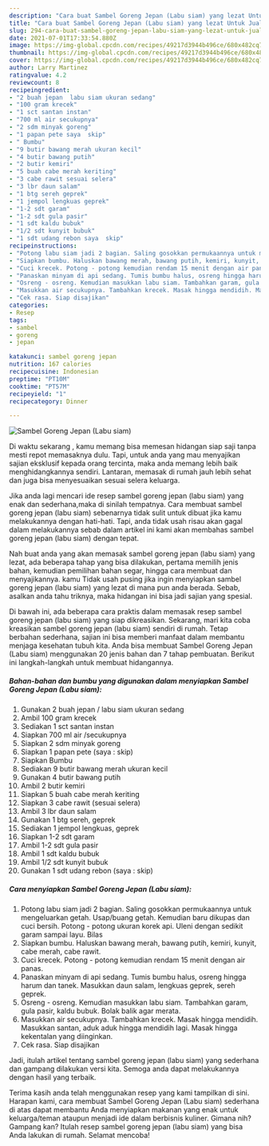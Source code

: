 ```yaml
---
description: "Cara buat Sambel Goreng Jepan (Labu siam) yang lezat Untuk Jualan"
title: "Cara buat Sambel Goreng Jepan (Labu siam) yang lezat Untuk Jualan"
slug: 294-cara-buat-sambel-goreng-jepan-labu-siam-yang-lezat-untuk-jualan
date: 2021-07-01T17:33:54.880Z
image: https://img-global.cpcdn.com/recipes/49217d3944b496ce/680x482cq70/sambel-goreng-jepan-labu-siam-foto-resep-utama.jpg
thumbnail: https://img-global.cpcdn.com/recipes/49217d3944b496ce/680x482cq70/sambel-goreng-jepan-labu-siam-foto-resep-utama.jpg
cover: https://img-global.cpcdn.com/recipes/49217d3944b496ce/680x482cq70/sambel-goreng-jepan-labu-siam-foto-resep-utama.jpg
author: Larry Martinez
ratingvalue: 4.2
reviewcount: 8
recipeingredient:
- "2 buah jepan  labu siam ukuran sedang"
- "100 gram krecek"
- "1 sct santan instan"
- "700 ml air secukupnya"
- "2 sdm minyak goreng"
- "1 papan pete saya  skip"
- " Bumbu"
- "9 butir bawang merah ukuran kecil"
- "4 butir bawang putih"
- "2 butir kemiri"
- "5 buah cabe merah keriting"
- "3 cabe rawit sesuai selera"
- "3 lbr daun salam"
- "1 btg sereh geprek"
- "1 jempol lengkuas geprek"
- "1-2 sdt garam"
- "1-2 sdt gula pasir"
- "1 sdt kaldu bubuk"
- "1/2 sdt kunyit bubuk"
- "1 sdt udang rebon saya  skip"
recipeinstructions:
- "Potong labu siam jadi 2 bagian. Saling gosokkan permukaannya untuk mengeluarkan getah. Usap/buang getah. Kemudian baru dikupas dan cuci bersih. Potong - potong ukuran korek api. Uleni dengan sedikit garam sampai layu. Bilas"
- "Siapkan bumbu. Haluskan bawang merah, bawang putih, kemiri, kunyit, cabe merah, cabe rawit."
- "Cuci krecek. Potong - potong kemudian rendam 15 menit dengan air panas."
- "Panaskan minyam di api sedang. Tumis bumbu halus, osreng hingga harum dan tanek. Masukkan daun salam, lengkuas geprek, sereh geprek."
- "Osreng - osreng. Kemudian masukkan labu siam. Tambahkan garam, gula pasir, kaldu bubuk. Bolak balik agar merata."
- "Masukkan air secukupnya. Tambahkan krecek. Masak hingga mendidih. Masukkan santan, aduk aduk hingga mendidih lagi. Masak hingga kekentalan yang diinginkan."
- "Cek rasa. Siap disajikan"
categories:
- Resep
tags:
- sambel
- goreng
- jepan

katakunci: sambel goreng jepan 
nutrition: 167 calories
recipecuisine: Indonesian
preptime: "PT10M"
cooktime: "PT57M"
recipeyield: "1"
recipecategory: Dinner

---
```



![Sambel Goreng Jepan (Labu siam)](https://img-global.cpcdn.com/recipes/49217d3944b496ce/680x482cq70/sambel-goreng-jepan-labu-siam-foto-resep-utama.jpg)

Di waktu  sekarang , kamu memang bisa memesan hidangan siap saji tanpa mesti repot memasaknya dulu. Tapi, untuk anda yang mau menyajikan sajian eksklusif kepada orang tercinta, maka anda memang lebih baik menghidangkannya sendiri. Lantaran, memasak di rumah jauh lebih sehat dan juga bisa menyesuaikan sesuai selera keluarga.

Jika anda lagi mencari ide resep sambel goreng jepan (labu siam) yang enak dan sederhana,maka di sinilah tempatnya. Cara membuat sambel goreng jepan (labu siam)  sebenarnya tidak sulit untuk dibuat jika kamu melakukannya dengan hati-hati. Tapi, anda tidak usah risau akan gagal dalam melakukannya 
sebab dalam artikel ini kami akan membahas sambel goreng jepan (labu siam) dengan tepat.  



Nah buat anda yang akan memasak sambel goreng jepan (labu siam) yang lezat, ada beberapa tahap yang bisa dilakukan, pertama memilih jenis bahan, kemudian pemilihan bahan segar, hingga cara membuat dan menyajikannya. kamu Tidak usah pusing jika ingin menyiapkan sambel goreng jepan (labu siam) yang lezat di mana pun anda berada. Sebab, asalkan anda  tahu triknya, maka hidangan ini bisa jadi sajian yang spesial.

Di bawah ini, ada beberapa cara praktis  dalam memasak resep sambel goreng jepan (labu siam) yang siap dikreasikan. Sekarang, mari kita coba kreasikan sambel goreng jepan (labu siam) sendiri di rumah. Tetap berbahan sederhana, sajian ini bisa memberi manfaat dalam membantu menjaga kesehatan tubuh kita. Anda bisa membuat Sambel Goreng Jepan (Labu siam) menggunakan 20 jenis bahan dan 7 tahap pembuatan. Berikut ini langkah-langkah untuk membuat hidangannya.

<!--inarticleads1-->

##### Bahan-bahan dan bumbu yang digunakan dalam menyiapkan Sambel Goreng Jepan (Labu siam):

1. Gunakan 2 buah jepan / labu siam ukuran sedang
1. Ambil 100 gram krecek
1. Sediakan 1 sct santan instan
1. Siapkan 700 ml air /secukupnya
1. Siapkan 2 sdm minyak goreng
1. Siapkan 1 papan pete (saya : skip)
1. Siapkan  Bumbu
1. Sediakan 9 butir bawang merah ukuran kecil
1. Gunakan 4 butir bawang putih
1. Ambil 2 butir kemiri
1. Siapkan 5 buah cabe merah keriting
1. Siapkan 3 cabe rawit (sesuai selera)
1. Ambil 3 lbr daun salam
1. Gunakan 1 btg sereh, geprek
1. Sediakan 1 jempol lengkuas, geprek
1. Siapkan 1-2 sdt garam
1. Ambil 1-2 sdt gula pasir
1. Ambil 1 sdt kaldu bubuk
1. Ambil 1/2 sdt kunyit bubuk
1. Gunakan 1 sdt udang rebon (saya : skip)




<!--inarticleads2-->

##### Cara menyiapkan Sambel Goreng Jepan (Labu siam):

1. Potong labu siam jadi 2 bagian. Saling gosokkan permukaannya untuk mengeluarkan getah. Usap/buang getah. Kemudian baru dikupas dan cuci bersih. Potong - potong ukuran korek api. Uleni dengan sedikit garam sampai layu. Bilas
1. Siapkan bumbu. Haluskan bawang merah, bawang putih, kemiri, kunyit, cabe merah, cabe rawit.
1. Cuci krecek. Potong - potong kemudian rendam 15 menit dengan air panas.
1. Panaskan minyam di api sedang. Tumis bumbu halus, osreng hingga harum dan tanek. Masukkan daun salam, lengkuas geprek, sereh geprek.
1. Osreng - osreng. Kemudian masukkan labu siam. Tambahkan garam, gula pasir, kaldu bubuk. Bolak balik agar merata.
1. Masukkan air secukupnya. Tambahkan krecek. Masak hingga mendidih. Masukkan santan, aduk aduk hingga mendidih lagi. Masak hingga kekentalan yang diinginkan.
1. Cek rasa. Siap disajikan




Jadi, itulah artikel tentang  sambel goreng jepan (labu siam)  yang sederhana dan gampang dilakukan versi kita. Semoga anda dapat melakukannya dengan hasil yang terbaik. 

Terima kasih anda telah menggunakan resep yang kami tampilkan di sini. Harapan kami, cara membuat  Sambel Goreng Jepan (Labu siam) sederhana di atas dapat membantu Anda menyiapkan makanan yang enak untuk keluarga/teman ataupun menjadi ide dalam berbisnis kuliner. Gimana nih? Gampang kan? Itulah resep sambel goreng jepan (labu siam) yang bisa Anda lakukan di rumah. Selamat mencoba!

